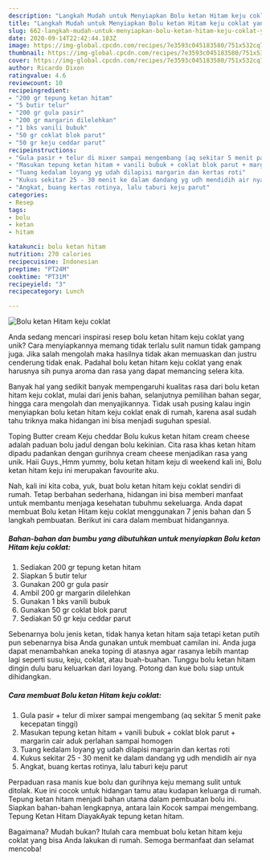 ```yaml
---
description: "Langkah Mudah untuk Menyiapkan Bolu ketan Hitam keju coklat yang Lezat Sekali"
title: "Langkah Mudah untuk Menyiapkan Bolu ketan Hitam keju coklat yang Lezat Sekali"
slug: 662-langkah-mudah-untuk-menyiapkan-bolu-ketan-hitam-keju-coklat-yang-lezat-sekali
date: 2020-09-14T22:42:44.183Z
image: https://img-global.cpcdn.com/recipes/7e3593c045183580/751x532cq70/bolu-ketan-hitam-keju-coklat-foto-resep-utama.jpg
thumbnail: https://img-global.cpcdn.com/recipes/7e3593c045183580/751x532cq70/bolu-ketan-hitam-keju-coklat-foto-resep-utama.jpg
cover: https://img-global.cpcdn.com/recipes/7e3593c045183580/751x532cq70/bolu-ketan-hitam-keju-coklat-foto-resep-utama.jpg
author: Ricardo Dixon
ratingvalue: 4.6
reviewcount: 10
recipeingredient:
- "200 gr tepung ketan hitam"
- "5 butir telur"
- "200 gr gula pasir"
- "200 gr margarin dilelehkan"
- "1 bks vanili bubuk"
- "50 gr coklat blok parut"
- "50 gr keju ceddar parut"
recipeinstructions:
- "Gula pasir + telur di mixer sampai mengembang (aq sekitar 5 menit pake kecepatan tinggi)"
- "Masukan tepung ketan hitam + vanili bubuk + coklat blok parut + margarin cair aduk perlahan sampai homogen"
- "Tuang kedalam loyang yg udah dilapisi margarin dan kertas roti"
- "Kukus sekitar 25 - 30 menit ke dalam dandang yg udh mendidih air nya"
- "Angkat, buang kertas rotinya, lalu taburi keju parut"
categories:
- Resep
tags:
- bolu
- ketan
- hitam

katakunci: bolu ketan hitam 
nutrition: 270 calories
recipecuisine: Indonesian
preptime: "PT24M"
cooktime: "PT31M"
recipeyield: "3"
recipecategory: Lunch

---
```



![Bolu ketan Hitam keju coklat](https://img-global.cpcdn.com/recipes/7e3593c045183580/751x532cq70/bolu-ketan-hitam-keju-coklat-foto-resep-utama.jpg)

Anda sedang mencari inspirasi resep bolu ketan hitam keju coklat yang unik? Cara menyiapkannya memang tidak terlalu sulit namun tidak gampang juga. Jika salah mengolah maka hasilnya tidak akan memuaskan dan justru cenderung tidak enak. Padahal bolu ketan hitam keju coklat yang enak harusnya sih punya aroma dan rasa yang dapat memancing selera kita.

Banyak hal yang sedikit banyak mempengaruhi kualitas rasa dari bolu ketan hitam keju coklat, mulai dari jenis bahan, selanjutnya pemilihan bahan segar, hingga cara mengolah dan menyajikannya. Tidak usah pusing kalau ingin menyiapkan bolu ketan hitam keju coklat enak di rumah, karena asal sudah tahu triknya maka hidangan ini bisa menjadi suguhan spesial.

Toping Butter cream Keju cheddar Bolu kukus ketan hitam cream cheese adalah paduan bolu jadul dengan bolu kekinian. Cita rasa khas ketan hitam dipadu padankan dengan gurihnya cream cheese menjadikan rasa yang unik. Haii Guys.,Hmm yummy, bolu ketan hitam keju di weekend kali ini, Bolu ketan hitam keju ini merupakan favourite aku.


Nah, kali ini kita coba, yuk, buat bolu ketan hitam keju coklat sendiri di rumah. Tetap berbahan sederhana, hidangan ini bisa memberi manfaat untuk membantu menjaga kesehatan tubuhmu sekeluarga. Anda dapat membuat Bolu ketan Hitam keju coklat menggunakan 7 jenis bahan dan 5 langkah pembuatan. Berikut ini cara dalam membuat hidangannya.

<!--inarticleads1-->

##### Bahan-bahan dan bumbu yang dibutuhkan untuk menyiapkan Bolu ketan Hitam keju coklat:

1. Sediakan 200 gr tepung ketan hitam
1. Siapkan 5 butir telur
1. Gunakan 200 gr gula pasir
1. Ambil 200 gr margarin dilelehkan
1. Gunakan 1 bks vanili bubuk
1. Gunakan 50 gr coklat blok parut
1. Sediakan 50 gr keju ceddar parut


Sebenarnya bolu jenis ketan, tidak hanya ketan hitam saja tetapi ketan putih pun sebenarnya bisa Anda gunakan untuk membuat camilan ini. Anda juga dapat menambahkan aneka toping di atasnya agar rasanya lebih mantap lagi seperti susu, keju, coklat, atau buah-buahan. Tunggu bolu ketan hitam dingin dulu baru keluarkan dari loyang. Potong dan kue bolu siap untuk dihidangkan. 

<!--inarticleads2-->

##### Cara membuat Bolu ketan Hitam keju coklat:

1. Gula pasir + telur di mixer sampai mengembang (aq sekitar 5 menit pake kecepatan tinggi)
1. Masukan tepung ketan hitam + vanili bubuk + coklat blok parut + margarin cair aduk perlahan sampai homogen
1. Tuang kedalam loyang yg udah dilapisi margarin dan kertas roti
1. Kukus sekitar 25 - 30 menit ke dalam dandang yg udh mendidih air nya
1. Angkat, buang kertas rotinya, lalu taburi keju parut


Perpaduan rasa manis kue bolu dan gurihnya keju memang sulit untuk ditolak. Kue ini cocok untuk hidangan tamu atau kudapan keluarga di rumah. Tepung ketan hitam menjadi bahan utama dalam pembuatan bolu ini. Siapkan bahan-bahan lengkapnya, antara lain Kocok sampai mengembang. Tepung Ketan Hitam DiayakAyak tepung ketan hitam. 

Bagaimana? Mudah bukan? Itulah cara membuat bolu ketan hitam keju coklat yang bisa Anda lakukan di rumah. Semoga bermanfaat dan selamat mencoba!
